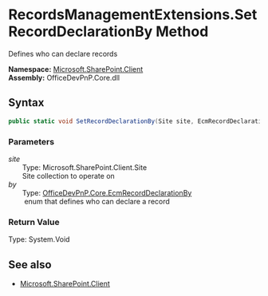 # RecordsManagementExtensions.SetRecordDeclarationBy Method  
Defines who can declare records  

**Namespace:** [Microsoft.SharePoint.Client](Microsoft.SharePoint.Client.md)  
**Assembly:** OfficeDevPnP.Core.dll  
## Syntax
```C#
public static void SetRecordDeclarationBy(Site site, EcmRecordDeclarationBy by)
```
### Parameters
*site*  
&emsp;&emsp;Type: Microsoft.SharePoint.Client.Site  
&emsp;&emsp;Site collection to operate on  
*by*  
&emsp;&emsp;Type: [OfficeDevPnP.Core.EcmRecordDeclarationBy](OfficeDevPnP.Core.EcmRecordDeclarationBy.md)  
&emsp;&emsp; enum that defines who can declare a record  
### Return Value
Type: System.Void  

## See also
- [Microsoft.SharePoint.Client](Microsoft.SharePoint.Client.md)
